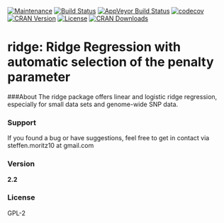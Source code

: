 [![Maintenance](https://img.shields.io/badge/maintenance-active-brightgreen.svg)](https://github.com/SteffenMoritz/ridge/issues)
[![Build Status](https://travis-ci.org/SteffenMoritz/ridge.svg?branch=master)](https://travis-ci.org/SteffenMoritz/ridge)
[![AppVeyor Build Status](https://ci.appveyor.com/api/projects/status/github/steffenmoritz/ridge?branch=master&svg=true)](https://ci.appveyor.com/project/steffenmoritz/ridge)
[![codecov](https://codecov.io/gh/SteffenMoritz/ridge/branch/master/graph/badge.svg)](https://codecov.io/gh/SteffenMoritz/ridge)
[![CRAN Version](http://www.r-pkg.org/badges/version/ridge)](https://cran.r-project.org/package=ridge)
[![License](https://img.shields.io/badge/License-GPL--2-blue.svg
)](https://github.com/SteffenMoritz/imputeTS/blob/master/LICENSE.txt)
[![CRAN Downloads](http://cranlogs.r-pkg.org/badges/ridge)](https://cran.r-project.org/package=ridge)


# ridge: Ridge Regression with automatic selection of the penalty parameter

###About
The ridge package offers linear and logistic ridge regression, especially for small 
data sets and genome-wide SNP data.

### Support
If you found a bug or have suggestions, feel free to get in contact via 
steffen.moritz10 at gmail.com

### Version
**2.2**

### License
GPL-2

